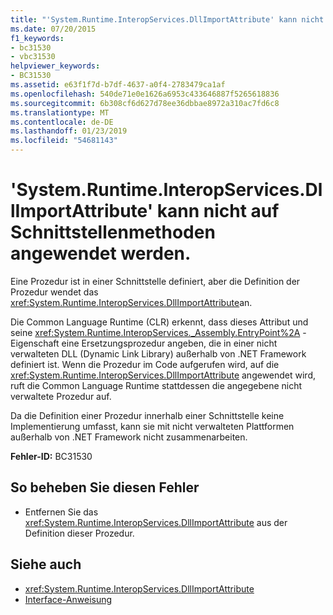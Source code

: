 ```yaml
---
title: "'System.Runtime.InteropServices.DllImportAttribute' kann nicht auf Schnittstellenmethoden angewendet werden."
ms.date: 07/20/2015
f1_keywords:
- bc31530
- vbc31530
helpviewer_keywords:
- BC31530
ms.assetid: e63f1f7d-b7df-4637-a0f4-2783479ca1af
ms.openlocfilehash: 540de71e0e1626a6953c433646887f5265618836
ms.sourcegitcommit: 6b308cf6d627d78ee36dbbae8972a310ac7fd6c8
ms.translationtype: MT
ms.contentlocale: de-DE
ms.lasthandoff: 01/23/2019
ms.locfileid: "54681143"
---
```

# <a name="systemruntimeinteropservicesdllimportattribute-cannot-be-applied-to-interface-methods"></a>'System.Runtime.InteropServices.DllImportAttribute' kann nicht auf Schnittstellenmethoden angewendet werden.
Eine Prozedur ist in einer Schnittstelle definiert, aber die Definition der Prozedur wendet das <xref:System.Runtime.InteropServices.DllImportAttribute>an.  
  
 Die Common Language Runtime (CLR) erkennt, dass dieses Attribut und seine <xref:System.Runtime.InteropServices._Assembly.EntryPoint%2A> -Eigenschaft eine Ersetzungsprozedur angeben, die in einer nicht verwalteten DLL (Dynamic Link Library) außerhalb von .NET Framework definiert ist. Wenn die Prozedur im Code aufgerufen wird, auf die <xref:System.Runtime.InteropServices.DllImportAttribute> angewendet wird, ruft die Common Language Runtime stattdessen die angegebene nicht verwaltete Prozedur auf.  
  
 Da die Definition einer Prozedur innerhalb einer Schnittstelle keine Implementierung umfasst, kann sie mit nicht verwalteten Plattformen außerhalb von .NET Framework nicht zusammenarbeiten.  
  
 **Fehler-ID:** BC31530  
  
## <a name="to-correct-this-error"></a>So beheben Sie diesen Fehler  
  
-   Entfernen Sie das <xref:System.Runtime.InteropServices.DllImportAttribute> aus der Definition dieser Prozedur.  
  
## <a name="see-also"></a>Siehe auch
- <xref:System.Runtime.InteropServices.DllImportAttribute>
- [Interface-Anweisung](../../visual-basic/language-reference/statements/interface-statement.md)
